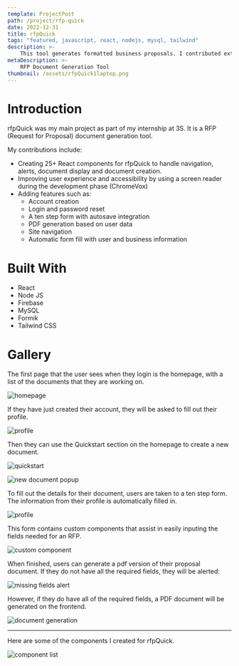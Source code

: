 ```yaml
---
template: ProjectPost
path: /project/rfp-quick
date: 2022-12-31
title: rfpQuick
tags: "featured, javascript, react, nodejs, mysql, tailwind"
description: >-
    This tool generates formatted business proposals. I contributed extensively to the frontend, implementing account creation, login with <strong>Firebase</strong>, connection to a <strong>Node.js</strong> REST API, autosave integration, PDF generation, and multiple UI components in <strong>React</strong>.
metaDescription: >-
    RFP Document Generation Tool
thumbnail: /assets/rfpQuick1laptop.png
---
```


# Introduction

rfpQuick was my main project as part of my internship at 3S. It is a RFP (Request for Proposal) document generation tool.

My contributions include:

-   Creating 25+ React components for rfpQuick to handle navigation, alerts, document display and document creation.
-   Improving user experience and accessibility by using a screen reader during the development phase (ChromeVox)
-   Adding features such as:
    -   Account creation
    -   Login and password reset
    -   A ten step form with autosave integration
    -   PDF generation based on user data
    -   Site navigation
    -   Automatic form fill with user and business information

# Built With

-   React
-   Node JS
-   Firebase
-   MySQL
-   Formik
-   Tailwind CSS

# Gallery

The first page that the user sees when they login is the homepage, with a list of the documents that they are working on.

![homepage](/assets/rfpQuick1.png)

If they have just created their account, they will be asked to fill out their profile.

![profile](/assets/rfpQuick2.png)

Then they can use the Quickstart section on the homepage to create a new document.

![quickstart](/assets/rfpQuick8.png)

![new document popup](/assets/rfpQuick1b.png)

To fill out the details for their document, users are taken to a ten step form. The information from their profile is automatically filled in.

![profile](/assets/rfpQuick4.png)

This form contains custom components that assist in easily inputing the fields needed for an RFP.

![custom component](/assets/rfpQuick5.png)

When finished, users can generate a pdf version of their proposal document. If they do not have all the required fields, they will be alerted:

![missing fields alert](/assets/rfpQuick6.png)

However, if they do have all of the required fields, a PDF document will be generated on the frontend.

![document generation](/assets/rfpQuick7.png)

---

Here are some of the components I created for rfpQuick.

![component list](/assets/rfpQuick9.png)
